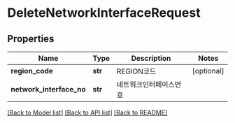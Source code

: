 # DeleteNetworkInterfaceRequest

## Properties
Name | Type | Description | Notes
------------ | ------------- | ------------- | -------------
**region_code** | **str** | REGION코드 | [optional] 
**network_interface_no** | **str** | 네트워크인터페이스번호 | 

[[Back to Model list]](../README.md#documentation-for-models) [[Back to API list]](../README.md#documentation-for-api-endpoints) [[Back to README]](../README.md)



